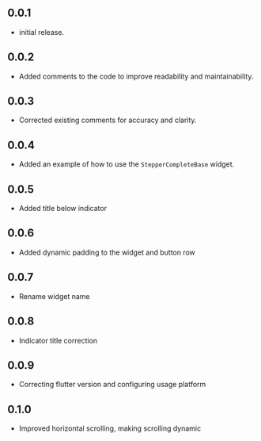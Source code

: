 ## 0.0.1

* initial release.

## 0.0.2

* Added comments to the code to improve readability and maintainability.

## 0.0.3

* Corrected existing comments for accuracy and clarity.

## 0.0.4

* Added an example of how to use the `StepperCompleteBase` widget.

## 0.0.5

* Added title below indicator

## 0.0.6

* Added dynamic padding to the widget and button row

## 0.0.7

* Rename widget name

## 0.0.8

* Indicator title correction

## 0.0.9

* Correcting flutter version and configuring usage platform

## 0.1.0

* Improved horizontal scrolling, making scrolling dynamic
